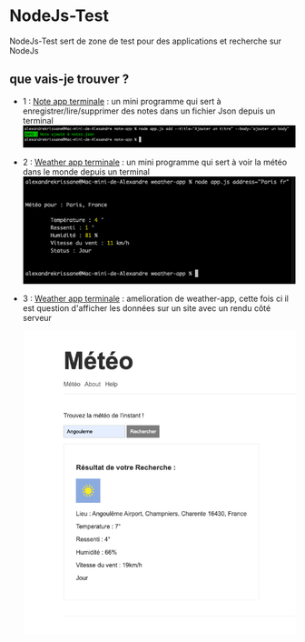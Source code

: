 # NodeJs-Test

NodeJs-Test sert de zone de test pour des applications et recherche sur NodeJs

## que vais-je trouver ?

- 1 : [Note app terminale](https://github.com/Cassandra-White/NodeJs-Test/tree/main/note-app) :
      un mini programme qui sert à enregistrer/lire/supprimer des notes dans un fichier Json depuis un terminal
      ![ajouter](https://github.com/Cassandra-White/NodeJs-Test/blob/main/note-app/add.png?raw=true)
      
- 2 : [Weather app terminale](https://github.com/Cassandra-White/NodeJs-Test/tree/main/weather-app) :
      un mini programme qui sert à voir la météo dans le monde depuis un terminal
      ![Météo](https://github.com/Cassandra-White/NodeJs-Test/blob/main/weather-app/screenWeatherApp.png?raw=true) 
      
- 3 : [Weather app terminale](https://github.com/Cassandra-White/NodeJs-Test/tree/main/weather-app-server) :
      amelioration de weather-app, cette fois ci il est question d'afficher les données sur un site avec un rendu côté serveur 
      
     ![Météo](https://github.com/Cassandra-White/NodeJs-Test/blob/main/weather-app-server/screenMe%CC%81te%CC%81oApp.png?raw=true) 




 
